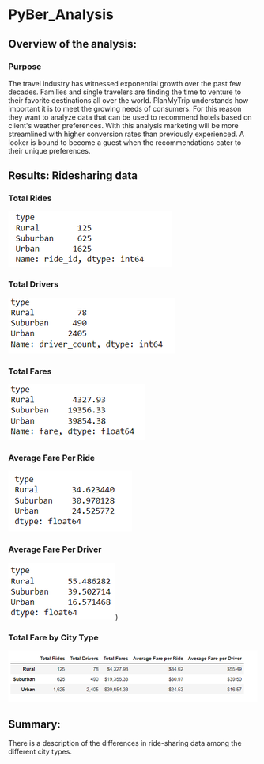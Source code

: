 # PyBer_Analysis
## Overview of the analysis:
### Purpose
The travel industry has witnessed exponential growth over the past few decades. Families and single travelers are finding the time to venture to their favorite destinations all over the world. PlanMyTrip understands how important it is to meet the growing needs of consumers. For this reason they want to analyze data that can be used to recommend hotels based on client's weather preferences. With this analysis marketing will be more streamlined with higher conversion rates than previously experienced. A looker is bound to become a guest when the recommendations cater to their unique preferences.

## Results: Ridesharing data
### Total Rides

![](https://github.com/lightbright832/PyBer_Analysis/blob/main/Total%20rides%20by%20city%20type%20.png)


### Total Drivers

![](https://github.com/lightbright832/PyBer_Analysis/blob/main/Total%20drivers%20by%20city%20type.png)

### Total Fares

![](https://github.com/lightbright832/PyBer_Analysis/blob/main/Total%20fares%20by%20city%20type.png)

### Average Fare Per Ride

![](https://github.com/lightbright832/PyBer_Analysis/blob/main/Average%20fare%20per%20ride.png)

### Average Fare Per Driver

![](https://github.com/lightbright832/PyBer_Analysis/blob/main/average%20fares%20by%20city%20type.png))
### Total Fare by City Type

![](https://github.com/lightbright832/PyBer_Analysis/blob/main/Total%20fares%20summary.png)


## Summary:


There is a description of the differences in ride-sharing data among the different city types. 
